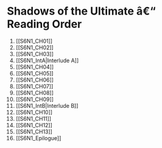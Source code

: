 ﻿# Shadows of the Ultimate â€“ Reading Order

1. [[S6N1_CH01]]
2. [[S6N1_CH02]]
3. [[S6N1_CH03]]
4. [[S6N1_IntA|Interlude A]]
5. [[S6N1_CH04]]
6. [[S6N1_CH05]]
7. [[S6N1_CH06]]
8. [[S6N1_CH07]]
9. [[S6N1_CH08]]
10. [[S6N1_CH09]]
11. [[S6N1_IntB|Interlude B]]
12. [[S6N1_CH10]]
13. [[S6N1_CH11]]
14. [[S6N1_CH12]]
15. [[S6N1_CH13]]
16. [[S6N1_Epilogue]]